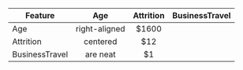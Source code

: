 |Feature         | Age           | Attrition  |BusinessTravel|
| ---------------|:-------------:|:----------:|-------------:|
| Age            | right-aligned | $1600      |              |
| Attrition      | centered      |   $12      |              |
| BusinessTravel | are neat      |    $1      |              |
